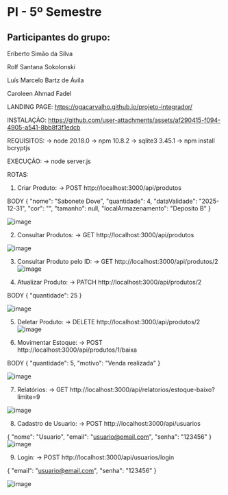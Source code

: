 # PI - 5º Semestre

## Participantes do grupo:

Eriberto Simão da Silva

Rolf Santana Sokolonski

Luís Marcelo Bartz de Ávila 

Caroleen Ahmad Fadel


LANDING PAGE:
https://ogacarvalho.github.io/projeto-integrador/

INSTALAÇÃO:
https://github.com/user-attachments/assets/af290415-f094-4905-a541-8bb8f3f1edcb




REQUISITOS:
→ node 20.18.0
→ npm  10.8.2
→ sqlite3 3.45.1
→ npm install bcryptjs

EXECUÇÃO:
→ node server.js


ROTAS:

1. Criar Produto:
→ POST http://localhost:3000/api/produtos

BODY {
  "nome": "Sabonete Dove",
  "quantidade": 4,
  "dataValidade": "2025-12-31",
  "cor": "",
  "tamanho": null,
  "localArmazenamento": "Deposito B"
}

![image](https://github.com/user-attachments/assets/f9c835ca-e2f1-4550-9d80-2e679640bb88)



2. Consultar Produtos:
→ GET http://localhost:3000/api/produtos

![image](https://github.com/user-attachments/assets/13fddcbf-ed93-4835-8637-016d25966536)




3. Consultar Produto pelo ID:
→ GET http://localhost:3000/api/produtos/2
![image](https://github.com/user-attachments/assets/b22b9c2c-6673-4c88-8e81-717e6a3e7973)


4. Atualizar Produto:
→ PATCH http://localhost:3000/api/produtos/2

BODY {
  "quantidade": 25
}

![image](https://github.com/user-attachments/assets/58f2c533-3990-4feb-b340-4deabd82ad12)



5. Deletar Produto:
→ DELETE http://localhost:3000/api/produtos/2
![image](https://github.com/user-attachments/assets/ba17e90e-1ce3-4791-8ce6-58bd1a1fddb4)



6. Movimentar Estoque:
→ POST http://localhost:3000/api/produtos/1/baixa

BODY {
  "quantidade": 5,
  "motivo": "Venda realizada"
}

![image](https://github.com/user-attachments/assets/700eaff6-c1fc-499b-a805-94461ebf26e2)


7. Relatórios: 
→ GET http://localhost:3000/api/relatorios/estoque-baixo?limite=9

![image](https://github.com/user-attachments/assets/dd90ef51-ce7d-45ad-8c2b-2e0421ed98c7)



8. Cadastro de Usuario:
→ POST http://localhost:3000/api/usuarios

{
  "nome": "Usuario",
  "email": "usuario@email.com",
  "senha": "123456"
}
![image](https://github.com/user-attachments/assets/810d50a0-4dc8-44e5-b97a-14728a56daf2)


9. Login:
→ POST http://localhost:3000/api/usuarios/login

{
  "email": "usuario@email.com",
  "senha": "123456"
}

![image](https://github.com/user-attachments/assets/f3975a3b-d9c2-45aa-af95-939c0f049f16)
